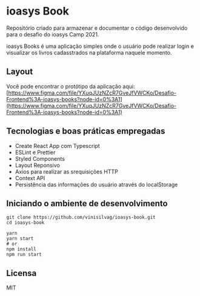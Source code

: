 # ioasys Book

Repositório criado para armazenar e documentar o código desenvolvido para o desafio do ioasys Camp 2021.

ioasys Books é uma aplicação simples onde o usuário pode realizar login e visualizar os livros cadasstrados na plataforma naquele momento.

## Layout

Você pode encontrar o protótipo da aplicação aqui: [https://www.figma.com/file/YXuqJUzNZcR7GveJfVWCKo/Desafio-Frontend%3A-ioasys-books?node-id=0%3A1](https://www.figma.com/file/YXuqJUzNZcR7GveJfVWCKo/Desafio-Frontend%3A-ioasys-books?node-id=0%3A1)

## Tecnologias e boas práticas empregadas

* Create React App com Typescript
* ESLint e Prettier
* Styled Components
* Layout Reponsivo
* Axios para realizar as srequisições HTTP
* Context API
* Persistência das informações do usuário através do localStorage

## Iniciando o ambiente de desenvolvimento

```
git clone https://github.com/vinisilvag/ioasys-book.git
cd ioasys-book

yarn
yarn start
# or
npm install
npm run start
```

## Licensa

MIT
